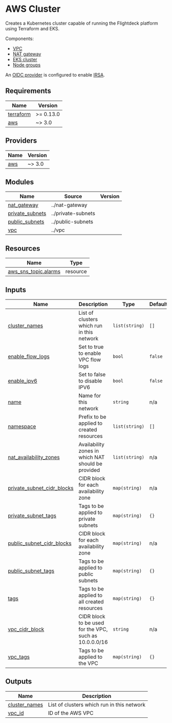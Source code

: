 # AWS Cluster

Creates a Kubernetes cluster capable of running the Flightdeck platform using
Terraform and EKS.

Components:

* [VPC](../vpc)
* [NAT gateway](../nat-gateway)
* [EKS cluster](../eks-cluster)
* [Node groups](../eks-node-group)

An [OIDC provider](../k8s-oidc-provider) is configured to enable [IRSA].

[IRSA]: https://docs.aws.amazon.com/emr/latest/EMR-on-EKS-DevelopmentGuide/setting-up-enable-IAM.html

<!-- BEGIN_TF_DOCS -->
## Requirements

| Name | Version |
|------|---------|
| <a name="requirement_terraform"></a> [terraform](#requirement\_terraform) | >= 0.13.0 |
| <a name="requirement_aws"></a> [aws](#requirement\_aws) | ~> 3.0 |

## Providers

| Name | Version |
|------|---------|
| <a name="provider_aws"></a> [aws](#provider\_aws) | ~> 3.0 |

## Modules

| Name | Source | Version |
|------|--------|---------|
| <a name="module_nat_gateway"></a> [nat\_gateway](#module\_nat\_gateway) | ../nat-gateway |  |
| <a name="module_private_subnets"></a> [private\_subnets](#module\_private\_subnets) | ../private-subnets |  |
| <a name="module_public_subnets"></a> [public\_subnets](#module\_public\_subnets) | ../public-subnets |  |
| <a name="module_vpc"></a> [vpc](#module\_vpc) | ../vpc |  |

## Resources

| Name | Type |
|------|------|
| [aws_sns_topic.alarms](https://registry.terraform.io/providers/hashicorp/aws/latest/docs/resources/sns_topic) | resource |

## Inputs

| Name | Description | Type | Default | Required |
|------|-------------|------|---------|:--------:|
| <a name="input_cluster_names"></a> [cluster\_names](#input\_cluster\_names) | List of clusters which run in this network | `list(string)` | `[]` | no |
| <a name="input_enable_flow_logs"></a> [enable\_flow\_logs](#input\_enable\_flow\_logs) | Set to true to enable VPC flow logs | `bool` | `false` | no |
| <a name="input_enable_ipv6"></a> [enable\_ipv6](#input\_enable\_ipv6) | Set to false to disable IPV6 | `bool` | `false` | no |
| <a name="input_name"></a> [name](#input\_name) | Name for this network | `string` | n/a | yes |
| <a name="input_namespace"></a> [namespace](#input\_namespace) | Prefix to be applied to created resources | `list(string)` | `[]` | no |
| <a name="input_nat_availability_zones"></a> [nat\_availability\_zones](#input\_nat\_availability\_zones) | Availability zones in which NAT should be provided | `list(string)` | n/a | yes |
| <a name="input_private_subnet_cidr_blocks"></a> [private\_subnet\_cidr\_blocks](#input\_private\_subnet\_cidr\_blocks) | CIDR block for each availability zone | `map(string)` | n/a | yes |
| <a name="input_private_subnet_tags"></a> [private\_subnet\_tags](#input\_private\_subnet\_tags) | Tags to be applied to private subnets | `map(string)` | `{}` | no |
| <a name="input_public_subnet_cidr_blocks"></a> [public\_subnet\_cidr\_blocks](#input\_public\_subnet\_cidr\_blocks) | CIDR block for each availability zone | `map(string)` | n/a | yes |
| <a name="input_public_subnet_tags"></a> [public\_subnet\_tags](#input\_public\_subnet\_tags) | Tags to be applied to public subnets | `map(string)` | `{}` | no |
| <a name="input_tags"></a> [tags](#input\_tags) | Tags to be applied to all created resources | `map(string)` | `{}` | no |
| <a name="input_vpc_cidr_block"></a> [vpc\_cidr\_block](#input\_vpc\_cidr\_block) | CIDR block to be used for the VPC, such as 10.0.0.0/16 | `string` | n/a | yes |
| <a name="input_vpc_tags"></a> [vpc\_tags](#input\_vpc\_tags) | Tags to be applied to the VPC | `map(string)` | `{}` | no |

## Outputs

| Name | Description |
|------|-------------|
| <a name="output_cluster_names"></a> [cluster\_names](#output\_cluster\_names) | List of clusters which run in this network |
| <a name="output_vpc_id"></a> [vpc\_id](#output\_vpc\_id) | ID of the AWS VPC |
<!-- END_TF_DOCS -->
